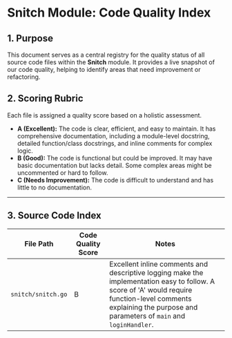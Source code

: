 # Snitch Module: Code Quality Index

## 1. Purpose

This document serves as a central registry for the quality status of all source code files within the **Snitch** module. It provides a live snapshot of our code quality, helping to identify areas that need improvement or refactoring.

## 2. Scoring Rubric

Each file is assigned a quality score based on a holistic assessment.

-   **A (Excellent):** The code is clear, efficient, and easy to maintain. It has comprehensive documentation, including a module-level docstring, detailed function/class docstrings, and inline comments for complex logic.
-   **B (Good):** The code is functional but could be improved. It may have basic documentation but lacks detail. Some complex areas might be uncommented or hard to follow.
-   **C (Needs Improvement):** The code is difficult to understand and has little to no documentation.

---

## 3. Source Code Index

| File Path | Code Quality Score | Notes |
|---|---|---|
| `snitch/snitch.go` | B | Excellent inline comments and descriptive logging make the implementation easy to follow. A score of 'A' would require function-level comments explaining the purpose and parameters of `main` and `loginHandler`. |
